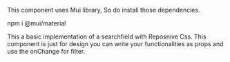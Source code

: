 This component uses Mui library, So do install those dependencies.

npm i @mui/material

This a basic implementation of a searchfield with Reposnive Css. This component is just for design you can write your functionalities as props and use the onChange for filter.

